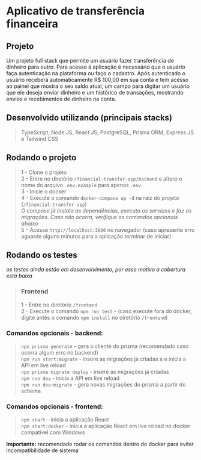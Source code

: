 # Aplicativo de transferência financeira

## Projeto

Um projeto full stack que permite um usuário fazer transferência de dinheiro para outro. Para acesso à aplicação é necessário que o usuário faça autenticação na plataforma ou faço o cadastro. Após autenticado o usuário receberá automaticamente R$ 100,00 em sua conta e tem acesso ao painel que mostra o seu saldo atual, um campo para digitar um usuário que ele deseja enviar dinheiro e um histórico de transações, mostrando envios e recebimentos de dinheiro na conta.

## Desenvolvido utilizando (principais stacks)
> TypeScript, Node JS, React JS, PostgreSQL, Prisma ORM, Express JS e Tailwind CSS

## Rodando o projeto
> 1 - Clone o projeto <br>
> 2 - Entre no diretório `/financial-transfer-app/backend` e altere o nome do arquivo `.env.example` para apenas `.env` <br>
> 3 - Inicie o docker <br>
> 4 - Execute o comando `docker-compose up -d` na raíz do projeto (`/financial-transfer-app`) <br>
> *O compose já instala as dependências, executa os serviços e faz as migrações. Caso não ocorra, verifique os comandos opcionais abaixo* <br>
> 5 - Acesse `http://localhost:3000` no navegador (caso apresente erro aguarde alguns minutos para a aplicação terminar de iniciar)

## Rodando os testes
*os testes ainda estão em desenvolvimento, por esse motivo a cobertura está baixa*

> ### Frontend
> 1 - Entre no diretório `/frontend` <br>
> 2 - Execute o comando `npm run test` - (caso execute fora do docker, digite antes o comando `npm install` no diretório `/frontend`)

### Comandos opcionais - backend:
> `npx prisma generate` - gera o cliente do prisma  (recomendado caso ocorra algum erro no backend) <br>
> `npm run start:migrate` - insere as migrações já criadas a  e inicia a API em live reload <br>
> `npx prisma migrate deploy` - insere as migrações já criadas <br>
> `npm run dev` - inicia a API em live reload <br>
> `npm run dev:migrate` - gera novas migrações do prisma a partir do schema <br>

### Comandos opcionais - frontend:
> `npm start` - inicia a aplicação React <br>
> `npm start:docker` - inicia a aplicação React em live reload no docker compatível com Windows

<b>Importante:</b> recomendado rodar os comandos dentro do docker para evitar incompatibilidade de sistema
